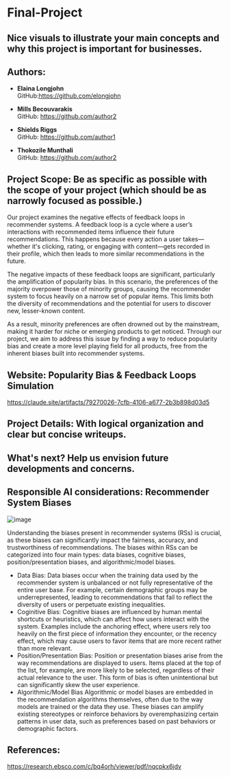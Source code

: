 # Final-Project

## Nice visuals to illustrate your main concepts and why this project is important for businesses. 

## Authors:
- **Elaina Longjohn**  
  GitHub:https://github.com/elongjohn

- **Mills Becouvarakis**  
  GitHub: https://github.com/author2
  
- **Shields Riggs**  
  GitHub: https://github.com/author1

- **Thokozile Munthali**  
  GitHub: https://github.com/author2

## Project Scope: Be as specific as possible with the scope of your project (which should be as narrowly focused as possible.) 
Our project examines the negative effects of feedback loops in recommender systems. A feedback loop is a cycle where a user’s interactions with recommended items influence their future recommendations. This happens because every action a user takes—whether it's clicking, rating, or engaging with content—gets recorded in their profile, which then leads to more similar recommendations in the future.

The negative impacts of these feedback loops are significant, particularly the amplification of popularity bias. In this scenario, the preferences of the majority overpower those of minority groups, causing the recommender system to focus heavily on a narrow set of popular items. This limits both the diversity of recommendations and the potential for users to discover new, lesser-known content.

As a result, minority preferences are often drowned out by the mainstream, making it harder for niche or emerging products to get noticed. Through our project, we aim to address this issue by finding a way to reduce popularity bias and create a more level playing field for all products, free from the inherent biases built into recommender systems.

## Website: Popularity Bias & Feedback Loops Simulation
https://claude.site/artifacts/79270026-7cfb-4106-a677-2b3b898d03d5


## Project Details: With logical organization and clear but concise writeups. 

## What's next? Help us envision future developments and concerns. 

## Responsible AI considerations: Recommender System Biases
![image](https://github.com/user-attachments/assets/ea0dde89-b003-4d35-8ee8-c1c536f815d4)

Understanding the biases present in recommender systems (RSs) is crucial, as these biases can significantly impact the fairness, accuracy, and trustworthiness of recommendations. The biases within RSs can be categorized into four main types: data biases, cognitive biases, position/presentation biases, and algorithmic/model biases.

- Data Bias:
Data biases occur when the training data used by the recommender system is unbalanced or not fully representative of the entire user base. For example, certain demographic groups may be underrepresented, leading to recommendations that fail to reflect the diversity of users or perpetuate existing inequalities.
- Coginitive Bias:
Cognitive biases are influenced by human mental shortcuts or heuristics, which can affect how users interact with the system. Examples include the anchoring effect, where users rely too heavily on the first piece of information they encounter, or the recency effect, which may cause users to favor items that are more recent rather than more relevant.
- Position/Presentation Bias:
Position or presentation biases arise from the way recommendations are displayed to users. Items placed at the top of the list, for example, are more likely to be selected, regardless of their actual relevance to the user. This form of bias is often unintentional but can significantly skew the user experience.
- Algorithmic/Model Bias
Algorithmic or model biases are embedded in the recommendation algorithms themselves, often due to the way models are trained or the data they use. These biases can amplify existing stereotypes or reinforce behaviors by overemphasizing certain patterns in user data, such as preferences based on past behaviors or demographic factors.



## References:
https://research.ebsco.com/c/bq4orh/viewer/pdf/nqcpkx6jdv
